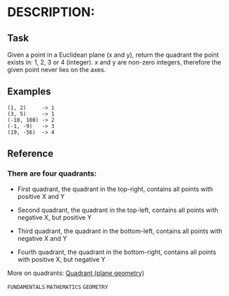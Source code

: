 # DESCRIPTION:

## Task

Given a point in a Euclidean plane (x and y), return the quadrant the point exists in: 1, 2, 3 or 4 (integer). x and y are non-zero integers, therefore the given point never lies on the axes.

## Examples

```pythons
(1, 2)     -> 1
(3, 5)     -> 1
(-10, 100) -> 2
(-1, -9)   -> 3
(19, -56)  -> 4
```

## Reference

### There are four quadrants:

- First quadrant, the quadrant in the top-right, contains all points with positive X and Y

- Second quadrant, the quadrant in the top-left, contains all points with negative X, but positive Y

- Third quadrant, the quadrant in the bottom-left, contains all points with negative X and Y

- Fourth quadrant, the quadrant in the bottom-right, contains all points with positive X, but negative Y

More on quadrants: [Quadrant (plane geometry)][Quadrant]


`FUNDAMENTALS` `MATHEMATICS` `GEOMETRY`


[Quadrant]: https://en.wikipedia.org/wiki/Quadrant_(plane_geometry)
